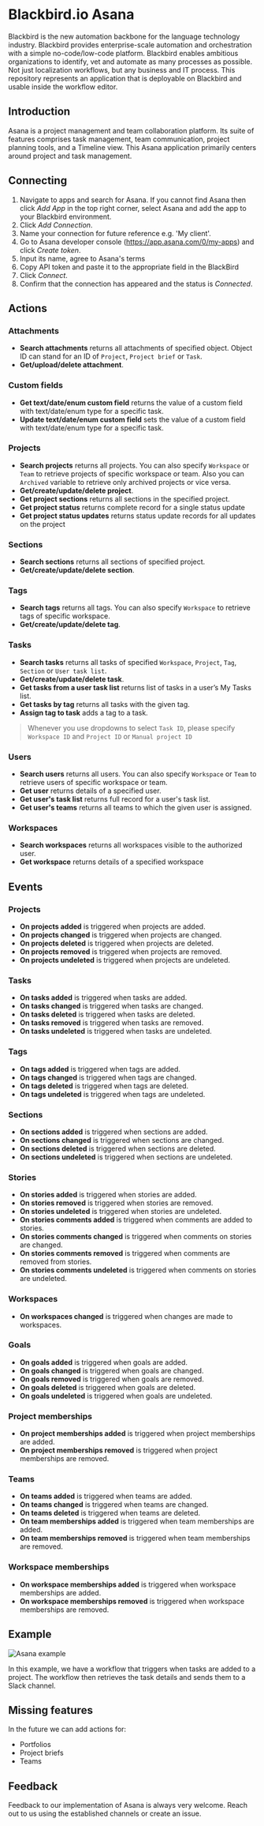 ﻿# Blackbird.io Asana

Blackbird is the new automation backbone for the language technology industry. Blackbird provides enterprise-scale automation and orchestration with a simple no-code/low-code platform. Blackbird enables ambitious organizations to identify, vet and automate as many processes as possible. Not just localization workflows, but any business and IT process. This repository represents an application that is deployable on Blackbird and usable inside the workflow editor.

## Introduction

<!-- begin docs -->

Asana is a project management and team collaboration platform. Its suite of features comprises task management, team communication, project planning tools, and a Timeline view. This Asana application primarily centers around project and task management.

## Connecting

1.  Navigate to apps and search for Asana. If you cannot find Asana then click _Add App_ in the top right corner, select Asana and add the app to your Blackbird environment.
2.  Click _Add Connection_.
3.  Name your connection for future reference e.g. 'My client'.
4.  Go to Asana developer console (https://app.asana.com/0/my-apps) and click _Create token_.
5.  Input its name, agree to Asana's terms
6.  Copy API token and paste it to the appropriate field in the BlackBird
7.  Click _Connect_.
8.  Confirm that the connection has appeared and the status is _Connected_.

## Actions

### Attachments

- **Search attachments** returns all attachments of specified object. Object ID can stand for an ID of `Project`, `Project brief` or `Task`.
- **Get/upload/delete attachment**.

### Custom fields

- **Get text/date/enum custom field** returns the value of a custom field with text/date/enum type for a specific task.
- **Update text/date/enum custom field** sets the value of a custom field with text/date/enum type for a specific task.

### Projects

- **Search projects** returns all projects. You can also specify `Workspace` or `Team` to retrieve projects of specific workspace or team. Also you can `Archived` variable to retrieve only archived projects or vice versa.
- **Get/create/update/delete project**.
- **Get project sections** returns all sections in the specified project.
- **Get project status** returns complete record for a single status update
- **Get project status updates** returns status update records for all updates on the project

### Sections

- **Search sections** returns all sections of specified project.
- **Get/create/update/delete section**.

### Tags

- **Search tags** returns all tags. You can also specify `Workspace` to retrieve tags of specific workspace.
- **Get/create/update/delete tag**.

### Tasks

- **Search tasks** returns all tasks of specified `Workspace`, `Project`, `Tag`, `Section` or `User task list`.
- **Get/create/update/delete task**.
- **Get tasks from a user task list** returns list of tasks in a user’s My Tasks list.
- **Get tasks by tag** returns all tasks with the given tag.
- **Assign tag to task** adds a tag to a task.

> Whenever you use dropdowns to select `Task ID`, please specify `Workspace ID` and `Project ID` or `Manual project ID`


### Users

- **Search users** returns all users. You can also specify `Workspace` or `Team` to retrieve users of specific workspace or team.
- **Get user** returns details of a specified user.
- **Get user's task list** returns full record for a user's task list.
- **Get user's teams** returns all teams to which the given user is assigned.

### Workspaces

- **Search workspaces** returns all workspaces visible to the authorized user.
- **Get workspace** returns details of a specified workspace

## Events

### Projects 
- **On projects added** is triggered when projects are added.
- **On projects changed** is triggered when projects are changed.
- **On projects deleted** is triggered when projects are deleted.
- **On projects removed** is triggered when projects are removed.
- **On projects undeleted** is triggered when projects are undeleted.

### Tasks

- **On tasks added** is triggered when tasks are added.
- **On tasks changed** is triggered when tasks are changed.
- **On tasks deleted** is triggered when tasks are deleted.
- **On tasks removed** is triggered when tasks are removed.
- **On tasks undeleted** is triggered when tasks are undeleted.

### Tags

- **On tags added** is triggered when tags are added.
- **On tags changed** is triggered when tags are changed.
- **On tags deleted** is triggered when tags are deleted.
- **On tags undeleted** is triggered when tags are undeleted.

### Sections

- **On sections added** is triggered when sections are added.
- **On sections changed** is triggered when sections are changed.
- **On sections deleted** is triggered when sections are deleted.
- **On sections undeleted** is triggered when sections are undeleted.

### Stories

- **On stories added** is triggered when stories are added.
- **On stories removed** is triggered when stories are removed.
- **On stories undeleted** is triggered when stories are undeleted.
- **On stories comments added** is triggered when comments are added to stories.
- **On stories comments changed** is triggered when comments on stories are changed.
- **On stories comments removed** is triggered when comments are removed from stories.
- **On stories comments undeleted** is triggered when comments on stories are undeleted.

### Workspaces

- **On workspaces changed** is triggered when changes are made to workspaces.

### Goals

- **On goals added** is triggered when goals are added.
- **On goals changed** is triggered when goals are changed.
- **On goals removed** is triggered when goals are removed.
- **On goals deleted** is triggered when goals are deleted.
- **On goals undeleted** is triggered when goals are undeleted.

### Project memberships

- **On project memberships added** is triggered when project memberships are added.
- **On project memberships removed** is triggered when project memberships are removed.

### Teams

- **On teams added** is triggered when teams are added.
- **On teams changed** is triggered when teams are changed.
- **On teams deleted** is triggered when teams are deleted.
- **On team memberships added** is triggered when team memberships are added.
- **On team memberships removed** is triggered when team memberships are removed.

### Workspace memberships

- **On workspace memberships added** is triggered when workspace memberships are added.
- **On workspace memberships removed** is triggered when workspace memberships are removed.

## Example

![Asana example](/README/images/example.png)

In this example, we have a workflow that triggers when tasks are added to a project. The workflow then retrieves the task details and sends them to a Slack channel.

## Missing features

In the future we can add actions for:

- Portfolios
- Project briefs
- Teams

## Feedback

Feedback to our implementation of Asana is always very welcome. Reach out to us using the established channels or create an issue.

<!-- end docs -->
